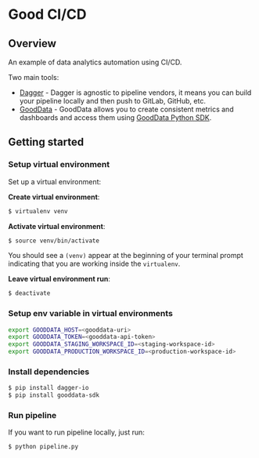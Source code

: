 # Good CI/CD

## Overview

An example of data analytics automation using CI/CD.

Two main tools:

- [Dagger](https://dagger.io/) - Dagger is agnostic to pipeline vendors, it means you can build your pipeline locally and then push to GitLab, GitHub, etc.
- [GoodData](https://www.gooddata.com/?utm_medium=example&utm_source=github.com&utm_campaign=gooddata_dagger&utm_content=autor_patrik) - GoodData allows you to create consistent metrics and dashboards and access them using [GoodData Python SDK](https://www.gooddata.com/developers/cloud-native/doc/cloud/api-and-sdk/python-sdk/).

## Getting started

### Setup virtual environment

Set up a virtual environment:

**Create virtual environment**:

```bash
$ virtualenv venv
```

**Activate virtual environment**:

```bash
$ source venv/bin/activate
```

You should see a `(venv)` appear at the beginning of your terminal prompt indicating that you are working inside the `virtualenv`.

**Leave virtual environment run**:

```bash
$ deactivate
```

### Setup env variable in virtual environments

```bash
export GOODDATA_HOST=<gooddata-uri>
export GOODDATA_TOKEN=<gooddata-api-token>
export GOODDATA_STAGING_WORKSPACE_ID=<staging-workspace-id>
export GOODDATA_PRODUCTION_WORKSPACE_ID=<production-workspace-id>
```

### Install dependencies

```bash
$ pip install dagger-io
$ pip install gooddata-sdk
```

### Run pipeline

If you want to run pipeline locally, just run:

```bash
$ python pipeline.py
```
